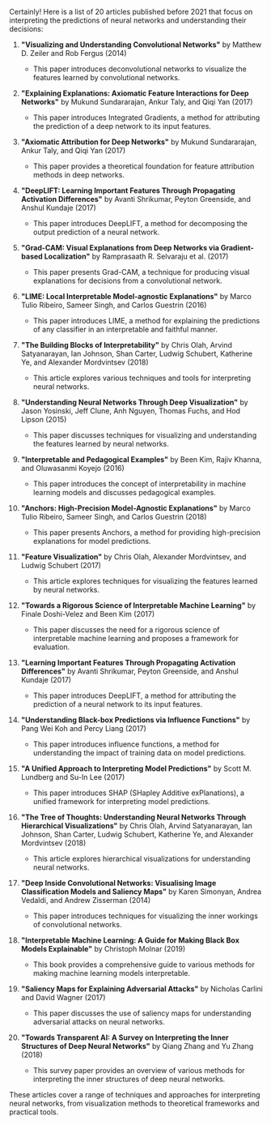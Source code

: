 Certainly! Here is a list of 20 articles published before 2021 that focus on interpreting the predictions of neural networks and understanding their decisions:

1. **"Visualizing and Understanding Convolutional Networks"** by Matthew D. Zeiler and Rob Fergus (2014)
   - This paper introduces deconvolutional networks to visualize the features learned by convolutional networks.

2. **"Explaining Explanations: Axiomatic Feature Interactions for Deep Networks"** by Mukund Sundararajan, Ankur Taly, and Qiqi Yan (2017)
   - This paper introduces Integrated Gradients, a method for attributing the prediction of a deep network to its input features.

3. **"Axiomatic Attribution for Deep Networks"** by Mukund Sundararajan, Ankur Taly, and Qiqi Yan (2017)
   - This paper provides a theoretical foundation for feature attribution methods in deep networks.

4. **"DeepLIFT: Learning Important Features Through Propagating Activation Differences"** by Avanti Shrikumar, Peyton Greenside, and Anshul Kundaje (2017)
   - This paper introduces DeepLIFT, a method for decomposing the output prediction of a neural network.

5. **"Grad-CAM: Visual Explanations from Deep Networks via Gradient-based Localization"** by Ramprasaath R. Selvaraju et al. (2017)
   - This paper presents Grad-CAM, a technique for producing visual explanations for decisions from a convolutional network.

6. **"LIME: Local Interpretable Model-agnostic Explanations"** by Marco Tulio Ribeiro, Sameer Singh, and Carlos Guestrin (2016)
   - This paper introduces LIME, a method for explaining the predictions of any classifier in an interpretable and faithful manner.

7. **"The Building Blocks of Interpretability"** by Chris Olah, Arvind Satyanarayan, Ian Johnson, Shan Carter, Ludwig Schubert, Katherine Ye, and Alexander Mordvintsev (2018)
   - This article explores various techniques and tools for interpreting neural networks.

8. **"Understanding Neural Networks Through Deep Visualization"** by Jason Yosinski, Jeff Clune, Anh Nguyen, Thomas Fuchs, and Hod Lipson (2015)
   - This paper discusses techniques for visualizing and understanding the features learned by neural networks.

9. **"Interpretable and Pedagogical Examples"** by Been Kim, Rajiv Khanna, and Oluwasanmi Koyejo (2016)
   - This paper introduces the concept of interpretability in machine learning models and discusses pedagogical examples.

10. **"Anchors: High-Precision Model-Agnostic Explanations"** by Marco Tulio Ribeiro, Sameer Singh, and Carlos Guestrin (2018)
    - This paper presents Anchors, a method for providing high-precision explanations for model predictions.

11. **"Feature Visualization"** by Chris Olah, Alexander Mordvintsev, and Ludwig Schubert (2017)
    - This article explores techniques for visualizing the features learned by neural networks.

12. **"Towards a Rigorous Science of Interpretable Machine Learning"** by Finale Doshi-Velez and Been Kim (2017)
    - This paper discusses the need for a rigorous science of interpretable machine learning and proposes a framework for evaluation.

13. **"Learning Important Features Through Propagating Activation Differences"** by Avanti Shrikumar, Peyton Greenside, and Anshul Kundaje (2017)
    - This paper introduces DeepLIFT, a method for attributing the prediction of a neural network to its input features.

14. **"Understanding Black-box Predictions via Influence Functions"** by Pang Wei Koh and Percy Liang (2017)
    - This paper introduces influence functions, a method for understanding the impact of training data on model predictions.

15. **"A Unified Approach to Interpreting Model Predictions"** by Scott M. Lundberg and Su-In Lee (2017)
    - This paper introduces SHAP (SHapley Additive exPlanations), a unified framework for interpreting model predictions.

16. **"The Tree of Thoughts: Understanding Neural Networks Through Hierarchical Visualizations"** by Chris Olah, Arvind Satyanarayan, Ian Johnson, Shan Carter, Ludwig Schubert, Katherine Ye, and Alexander Mordvintsev (2018)
    - This article explores hierarchical visualizations for understanding neural networks.

17. **"Deep Inside Convolutional Networks: Visualising Image Classification Models and Saliency Maps"** by Karen Simonyan, Andrea Vedaldi, and Andrew Zisserman (2014)
    - This paper introduces techniques for visualizing the inner workings of convolutional networks.

18. **"Interpretable Machine Learning: A Guide for Making Black Box Models Explainable"** by Christoph Molnar (2019)
    - This book provides a comprehensive guide to various methods for making machine learning models interpretable.

19. **"Saliency Maps for Explaining Adversarial Attacks"** by Nicholas Carlini and David Wagner (2017)
    - This paper discusses the use of saliency maps for understanding adversarial attacks on neural networks.

20. **"Towards Transparent AI: A Survey on Interpreting the Inner Structures of Deep Neural Networks"** by Qiang Zhang and Yu Zhang (2018)
    - This survey paper provides an overview of various methods for interpreting the inner structures of deep neural networks.

These articles cover a range of techniques and approaches for interpreting neural networks, from visualization methods to theoretical frameworks and practical tools.
